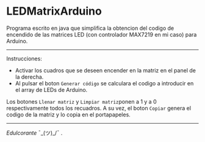 # LEDMatrixArduino


Programa escrito en java que simplifica la obtencion del codigo de encendido de las 
matrices LED (con controlador MAX7219 en mi caso) para Arduino.

---
Instrucciones:

- Activar los cuadros que se deseen encender en la matriz en el panel de la derecha.
- Al pulsar el boton `Generar código` se calculara el codigo a introducir en el array de LEDs de Arduino.


Los botones `Llenar matriz` y `Limpiar matriz`ponen a 1 y a 0 respectivamente todos los recuadros.
A su vez, el boton `Copiar` genera el codigo de la matriz y lo copia en el portapapeles.


---




*Edulcorante* ¯\_(ツ)_/¯ . 

	
	

